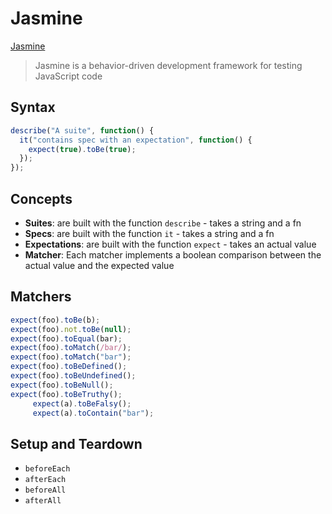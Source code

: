 # Jasmine

[Jasmine](https://jasmine.github.io/2.1/introduction)

> Jasmine is a behavior-driven development framework for testing JavaScript code


## Syntax

```ts
describe("A suite", function() {
  it("contains spec with an expectation", function() {
    expect(true).toBe(true);
  });
});
```

## Concepts

* **Suites**: are built with the function `describe` - takes a string and a fn
* **Specs**: are built with the function `it` - takes a string and a fn
* **Expectations**: are built with the function `expect` - takes an actual value
* **Matcher**: Each matcher implements a boolean comparison between the actual value and the expected value

## Matchers

```ts
expect(foo).toBe(b);
expect(foo).not.toBe(null);
expect(foo).toEqual(bar);
expect(foo).toMatch(/bar/);
expect(foo).toMatch("bar");
expect(foo).toBeDefined();
expect(foo).toBeUndefined();
expect(foo).toBeNull();
expect(foo).toBeTruthy();
     expect(a).toBeFalsy();
     expect(a).toContain("bar");
```

## Setup and Teardown


* `beforeEach`
* `afterEach`
* `beforeAll`
* `afterAll`

